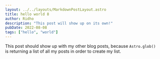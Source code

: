 ```yaml
---
layout: ../../layouts/MarkdownPostLayout.astro
title: hello world 8
author: Ridho
description: "This post will show up on its own!"
pubDate: 2022-08-08
tags: ["hello", "world"]
---
```

This post should show up with my other blog posts, because `Astro.glob()` is returning a list of all my posts in order to create my list.
